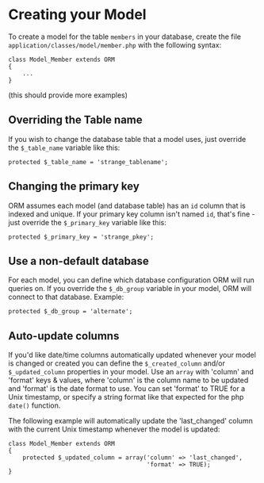 # Creating your Model

To create a model for the table `members` in your database, create the file `application/classes/model/member.php` with the following syntax:

	class Model_Member extends ORM
	{
		...
	}

(this should provide more examples)

## Overriding the Table name

If you wish to change the database table that a model uses, just override the `$_table_name` variable like this:

	protected $_table_name = 'strange_tablename';

## Changing the primary key

ORM assumes each model (and database table) has an `id` column that is indexed and unique. If your primary key column isn't named `id`, that's fine - just override the `$_primary_key` variable like this:

	protected $_primary_key = 'strange_pkey';

## Use a non-default database

For each model, you can define which database configuration ORM will run queries on. If you override the `$_db_group` variable in your model, ORM will connect to that database. Example:

	protected $_db_group = 'alternate';

## Auto-update columns

If you'd like date/time columns automatically updated whenever your model is 
changed or created you can define the `$_created_column` and/or 
`$_updated_column` properties in your model. Use an `array` with 'column' 
and 'format' keys & values, where 'column' is the column name to be updated 
and 'format' is the date format to use. You can set 'format' to TRUE 
for a Unix timestamp, or specify a string format like that expected for the 
php `date()` function.
 
The following example will automatically update the 'last_changed' column 
with the current Unix timestamp whenever the model is updated:

	class Model_Member extends ORM
	{
		protected $_updated_column = array('column' => 'last_changed',
		                                   'format' => TRUE);		 
	}
